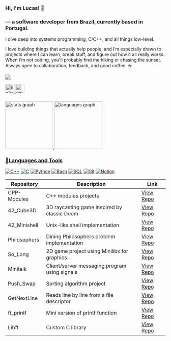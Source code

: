 ### Hi, i'm Lucas!  👋
### — a software developer from Brazil, currently based in Portugal.
I dive deep into systems programming, C/C++, and all things low-level.

I love building things that actually help people, and I’m especially drawn to projects where I can learn, break stuff, and figure out how it all really works.
When i'm not coding, you'll probably find me hiking or chasing the sunset.
Always open to collaboration, feedback, and good coffee. ☕

<p align="left">
  <a href="https://github.com/gracaflucas/readme-typing-svg">
    <img src="https://readme-typing-svg.demolab.com/?lines=Always%20learning%20new%20things&font=Fira%20Code&Center=false&width=440&height=45&color=f75c7e&vCenter=false&pause=1000&size=22" /></a></p>
    
<a href="https://www.linkedin.com/in/lucasgraca/" target="_blank"><img src="https://img.shields.io/static/v1?message=LinkedIn&logo=linkedin&label=&color=0077B5&logoColor=white&labelColor=&style=for-the-badge" height="28" alt="linkedin logo"  />
<a href = "mailto:lucasgraca.adm@gmail.com"><img src="https://img.shields.io/static/v1?message=Gmail&logo=gmail&label=&color=D14836&logoColor=white&labelColor=&style=for-the-badge" height="28" alt="gmail logo"  />

###

<div align="left">
    <img src="https://github-readme-stats.vercel.app/api?username=gracaflucas&hide_title=false&hide_rank=false&show_icons=true&include_all_commits=true&count_private=true&disable_animations=false&theme=tokyonight&locale=en&hide_border=false" height="150" alt="stats graph" />
<img src="https://github-readme-stats.vercel.app/api/top-langs?username=gracaflucas&locale=en&hide_title=false&layout=compact&card_width=320&langs_count=5&theme=tokyonight&hide_border=false&cache_bust=1" height="150" alt="languages graph" />
</div>


### 🧰Languages and Tools
<a href="https://github.com/search?q=user%3ADenverCoder1+language%3Ac++"><img alt="C++" src="https://custom-icon-badges.demolab.com/badge/C++-00599C.svg?logo=cpp&logoColor=white"></a>
<a href="https://github.com/search?q=user%3ADenverCoder1+language%3Ac"><img alt="C" src="https://custom-icon-badges.demolab.com/badge/C-03599C.svg?logo=c-in-hexagon&logoColor=white"></a>
<a href="https://github.com/search?q=user%3ADenverCoder1+language%3Apython"><img alt="Python" src="https://img.shields.io/badge/Python-14354C.svg?logo=python&logoColor=white"></a>
<a href="https://github.com/search?q=user%3ADenverCoder1+language%3Abash"><img alt="Bash" src="https://img.shields.io/badge/Bash-121011.svg?logo=gnu-bash&logoColor=white"></a>
<a href="#"><img alt="SQL" src="https://img.shields.io/badge/SQL-4479A1.svg?logo=sql&logoColor=white"></a>
<a href="#"><img alt="Git" src="https://img.shields.io/badge/Git-F05033.svg?logo=git&logoColor=white"></a>
<a href="#"><img alt="Notion" src="https://img.shields.io/badge/Notion-010101.svg?logo=notion&logoColor=white"></a>


| Repository    | Description                                         | Link                                                      |
|---------------|-----------------------------------------------------|-----------------------------------------------------------|
| CPP-Modules   | C++ modules projects                                |  [View Repo](https://github.com/gracaflucas/CPP-Modules)  |
| 42_Cube3D     | 3D raycasting game inspired by classic Doom         | [View Repo](https://github.com/gracaflucas/42_Cube3D)     |
| 42_Minishell  | Unix-like shell implementation                      |  [View Repo](https://github.com/gracaflucas/42_Minishell) |
| Philosophers  | Dining Philosophers problem implementation          | [View Repo](https://github.com/gracaflucas/Philosophers)  |
| So_Long       | 2D game project using Minilibx for graphics         |[View Repo](https://github.com/gracaflucas/So_Long)        |
| Minitalk      | Client/server messaging program using signals       | [View Repo](https://github.com/gracaflucas/Minitalk)      |
| Push_Swap     | Sorting algorithm project                           |  [View Repo](https://github.com/gracaflucas/Push_Swap)    |
| GetNextLine   | Reads line by line from a file descriptor           | [View Repo](https://github.com/gracaflucas/GetNextLine)   |
| ft_printf     | Mini version of printf function                     |  [View Repo](https://github.com/gracaflucas/ft_printf)    |
| Libft         | Custom C library                                    |  [View Repo](https://github.com/gracaflucas/Libft)        |
